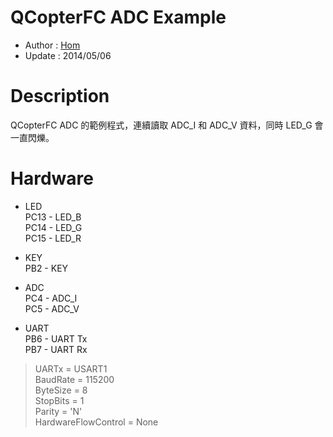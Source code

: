 QCopterFC ADC Example
========
* Author  : [Hom](about.me/Hom)
* Update  : 2014/05/06

Description
========
QCopterFC ADC 的範例程式，連續讀取 ADC_I 和 ADC_V 資料，同時 LED_G 會一直閃爍。

Hardware
========
* LED  
PC13 - LED_B  
PC14 - LED_G  
PC15 - LED_R  

* KEY  
PB2  - KEY  

* ADC  
PC4  - ADC_I  
PC5  - ADC_V  

* UART  
PB6 - UART Tx  
PB7 - UART Rx  
> UARTx = USART1  
> BaudRate = 115200  
> ByteSize = 8  
> StopBits = 1  
> Parity = 'N'  
> HardwareFlowControl = None  
